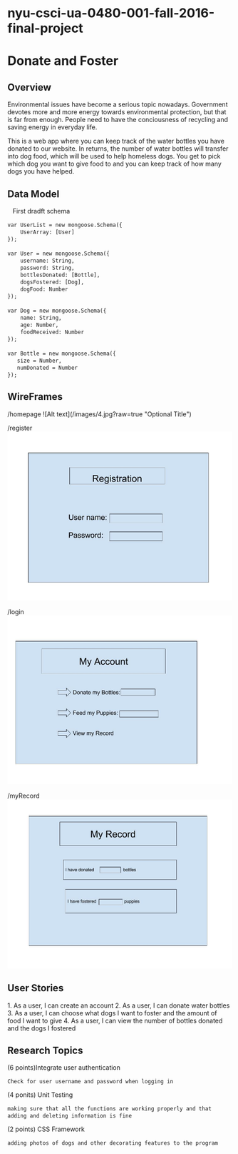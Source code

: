 # nyu-csci-ua-0480-001-fall-2016-final-project

<h1>Donate and Foster</h1>

<h2>Overview</h2>
Environmental issues have become a serious topic nowadays. Government devotes more and more energy towards environmental protection, but that is far from enough. People need to have the conciousness of recycling and saving energy in everyday life.
    
This is a web app where you can keep track of the water bottles you have donated to our website. In returns, the number of water bottles will transfer into dog food, which will be used to help homeless dogs. You get to pick which dog you want to give food to and you can keep track of how many dogs you have helped. 

<h2>Data Model</h2>
    First dradft schema 
    
    var UserList = new mongoose.Schema({
        UserArray: [User]
    });
    
    var User = new mongoose.Schema({
        username: String,
        password: String,
        bottlesDonated: [Bottle],
        dogsFostered: [Dog],
        dogFood: Number
    });
        
    var Dog = new mongoose.Schema({
        name: String,
        age: Number, 
        foodReceived: Number
    });
    
    var Bottle = new mongoose.Schema({
       size = Number, 
       numDonated = Number
    });
    

<h2>WireFrames</h2>
/homepage
![Alt text](/images/4.jpg?raw=true "Optional Title")

/register
![Alt text](/images/2.jpg?raw=true "Optional Title")

/login
![Alt text](/images/1.jpg?raw=true "Optional Title")

/myRecord
![Alt text](/images/3.jpg?raw=true "Optional Title")

<h2>User Stories</h2> 
1. As a user, I can create an account
2. As a user, I can donate water bottles
3. As a user, I can choose what dogs I want to foster and the amount of food I want to give
4. As a user, I can view the number of bottles donated and the dogs I fostered

<h2>Research Topics</h2>
(6 points)Integrate user authentication

    Check for user username and password when logging in 

(4 ponits) Unit Testing

    making sure that all the functions are working properly and that adding and deleting information is fine
    
(2 points) CSS Framework
    
    adding photos of dogs and other decorating features to the program


